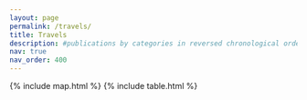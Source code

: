 ```yaml
---
layout: page
permalink: /travels/
title: Travels
description: #publications by categories in reversed chronological order. generated by jekyll-scholar.
nav: true
nav_order: 400
---
```


{% include map.html %}
{% include table.html %}


